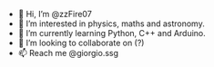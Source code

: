 - 👋 Hi, I’m @zzFire07
- 👀 I’m interested in physics, maths and astronomy.
- 🌱 I’m currently learning Python, C++ and Arduino.
- 💞️ I’m looking to collaborate on (?)
- 📫 Reach me @giorgio.ssg
